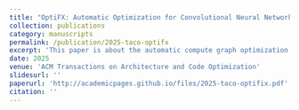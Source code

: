 ```yaml
---
title: "OptiFX: Automatic Optimization for Convolutional Neural Networks with Aggressive Operator Fusion on GPUs"
collection: publications
category: manuscripts
permalink: /publication/2025-taco-optifx
excerpt: 'This paper is about the automatic compute graph optimization.'
date: 2025
venue: 'ACM Transactions on Architecture and Code Optimization'
slidesurl: ''
paperurl: 'http://academicpages.github.io/files/2025-taco-optifix.pdf'
citation: ''
---
```

